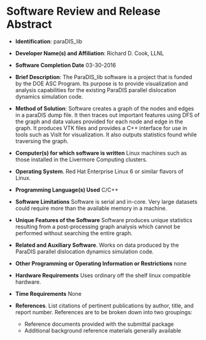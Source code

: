 # Software Review and Release Abstract


* **Identification**:  paraDIS_lib

* **Developer Name(s) and Affiliation**:  Richard D. Cook, LLNL

* **Software Completion Date**  03-30-2016

* **Brief Description**:  The ParaDIS_lib software is a project that is funded by the DOE ASC Program. Its purpose is to provide visualization and analysis capabilities for the existing ParaDIS parallel dislocation dynamics simulation code. 

* **Method of Solution**:  Software creates a graph of the nodes and edges in a paraDIS dump file.  It then traces out important features using DFS of the graph and data values provided for each node and edge in the graph.  It produces VTK files and provides a C++ interface for use in tools such as VisIt for visualization.  It also outputs statistics found while traversing the graph. 

* **Computer(s) for which software is written** Linux machines such as those installed in the Livermore Computing clusters. 

* **Operating System**. Red Hat Enterprise Linux 6 or similar flavors of Linux.  

* **Programming Language(s) Used** C/C++

* **Software Limitations** Software is serial and in-core.  Very large datasets could require more than the available memory in a machine.

* **Unique Features of the Software** Software produces unique statistics resulting from a post-processing graph analysis which cannot be performed without searching the entire graph.  

* **Related and Auxiliary Software**. Works on data produced by the ParaDIS parallel dislocation dynamics simulation code. 

* **Other Programming or Operating Information or Restrictions** none

* **Hardware Requirements** Uses ordinary off the shelf linux compatible hardware.

* **Time Requirements** None

* **References**. List citations of pertinent publications by author, title, and report number. References are to be broken down into two groupings:
	* Reference documents provided with the submittal package
	* Additional background reference materials generally available
